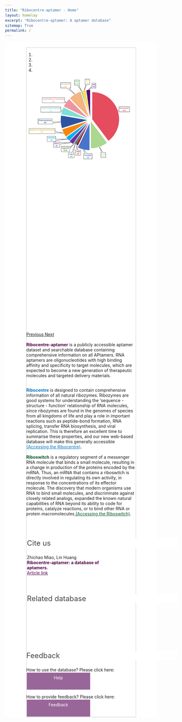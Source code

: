 ```yaml
---
title: "Ribocentre-aptamer - Home"
layout: homelay
excerpt: "Ribocentre-aptamer: A aptamer database"
sitemap: True
permalink: /
---
```

<html lang="zh-cn">
<head>
<meta charset="utf-8"> 

<style>
  button, input, optgroup, select, textarea {
    color: #ffffff;
    font: inherit;
    font-weight: bold;
    margin: 0;
}
  .header_box {
    display: block;
    /* padding: 10px; */
    font-size: 24px;
    /* margin-right: 100px; */
    /* text-align: left; */
    background-color: #ffffff;
    text-decoration: none;
    border-radius: 1px;
    width: 500px;
    /* height: 50px; */
    border-width: 1px 1px 2px 1px;
    /* border-style: solid solid solid solid; */
    border-color: #ffffff #ffffff #ffffff #ffffff;
}
  .box_style{
    background: #ffffff;
  }
  .wrapper {
    display: block;
    position: relative;
    width: 100%; /*大边框的大小*/
    margin: 0;
    padding: 0;
    text-align: left;
    word-wrap: break-word;
    }
  .sectiontitle {
    display: block;
    max-width: 100%;
    margin: 0 auto ;
    text-align: left;
    background :#fff;
    }
  body {
    padding-top: 0px;
  }
  .well {
    max-width: 72%;
    margin: 0 auto;
    border-top: 3px solid black;
    }
  .smallwell {
    max-width: 100%;
    margin: 0 auto;
    border-top: 3px solid black;
    }
 
  .left-aligned {
  text-align: left;
}
   img{
    margin: 0 0 0 0; 
    border-radius: 0%; }
/*****/
.button-container {
    display: flex;
    justify-content: flex-start; /* 左对齐 */
}

.button {
    display: inline-block;
    padding: 8px 35px;
    width:140px;
    height:40px;
    background-color: #996699; /* 深紫色按钮背景 */
    color: #fff; /* 白色按钮文字 */
    border: 1px solid #fff; /* 白色边框 */
    border-radius: 1px; /* 角 */
    cursor: pointer;
    text-decoration: none;
    transition: background-color 0.3s, color 0.3s;
    text-align: center;
}

.button:hover {
    background-color: #efefef; /* 悬停时浅紫色背景 */
}

.button:last-child {
    margin-left: 0px; /* 增加按钮之间的间距 */
}
</style>
</head>

<body>
 
<div class="wrapper box_style" ><!-- 整个边框 -->
<br>
  <div class="well" style="border: 1px solid #C9C9C9; background-color: #fff;"> 
    <section class="sectiontitle"> 
    <!--h1 class="post-title" itemprop="name headline"><strong>Welcome to Ribocentre-aptamer</strong></h1-->
    <div>
    <div markdown="0" id="carousel" class="carousel slide" data-ride="carousel" data-interval="4000" data-pause="hover" >
    <!-- Menu -->
    <ol class="carousel-indicators"> 
        <li data-target="#carousel" data-slide-to="0" class="active"></li>
        <li data-target="#carousel" data-slide-to="1"></li>
        <li data-target="#carousel" data-slide-to="2"></li>
        <li data-target="#carousel" data-slide-to="3"></li>
    </ol>
    <!-- Items -->
    <div class="carousel-inner" markdown="0">
         <div class="item active">
            <img src="/images/home_page/home_page1.svg" alt="Slide 1" style=" width:700px; object-fit: cover;border-radius:0%;display: block; margin: 0 auto;"/>
        </div>
        <div class="item ">
            <img src="/images/home_page/home_page2.svg" alt="Slide 1" style=" width:700px; object-fit: cover;border-radius:0%;display: block; margin: 0 auto;"/>
        </div>
        <div class="item">
            <img src="/images/home_page/home_page3.svg" alt="Slide 2" style=" width:700px; object-fit: cover;border-radius:0%;display: block; margin: 0 auto;"/>
        </div>
        <!--div class="item">
            <img src="/images/home_page/home_page_picture4.svg" alt="Slide 3" style="width:1000px; object-fit: cover;border-radius:0%;display: block; margin: 0 auto;"/>
        </div>
        <div class="item">
            <img src="/images/home_page/home_page_picture5.svg" alt="Slide 4" style=" width:1000px; object-fit: cover;border-radius:0%;display: block; margin: 0 auto;"/>
        </div>
        <div class="item">
            <img src="/images/home_page/home_page_picture6.svg" alt="Slide 4" style=" width:1000px; object-fit: cover;border-radius:0%;display: block; margin: 0 auto;"/>
        </div-->
    </div>
  <a class="left carousel-control" href="#carousel" role="button" data-slide="prev">
    <span class="glyphicon glyphicon-chevron-left" aria-hidden="true"></span>
    <span class="sr-only">Previous</span>
  </a>
  <a class="right carousel-control" href="#carousel" role="button" data-slide="next">
    <span class="glyphicon glyphicon-chevron-right" aria-hidden="true"></span>
    <span class="sr-only">Next</span>
  </a>
</div>
<br>
<strong style="color:#520049;font-weight: bold">Ribocentre-aptamer</strong>  is a publicly accessible aptamer dataset and searchable database containing comprehensive information on all APtamers. RNA aptamers are oligonucleotides with high binding affinity and specificity to target molecules, which are expected to become a new generation of therapeutic molecules and targeted delivery materials.
<br><br>

<strong style="color:#0874c4;font-weight: bold">Ribocentre</strong>  is designed to contain comprehensive information of all natural ribozymes. Ribozymes are good systems for understanding the ‘sequence - structure - function’ relationship of RNA molecules, since ribozymes are found in the genomes of species from all kingdoms of life and play a role in important reactions such as peptide-bond formation, RNA splicing, transfer RNA biosynthesis, and viral replication. This is therefore an excellent time to summarise these properties, and our new web-based database will make this generally accessible<a href="https://www.ribocentre.org/" target="_blank" style="color:#0874c4" > (Accessing the Ribocentre)</a>.
<br><br>
<strong style="color:#005826;font-weight: bold">Riboswitch</strong>  is a regulatory segment of a messenger RNA molecule that binds a small molecule, resulting in a change in production of the proteins encoded by the mRNA. Thus, an mRNA that contains a riboswitch is directly involved in regulating its own activity, in response to the concentrations of its effector molecule. The discovery that modern organisms use RNA to bind small molecules, and discriminate against closely related analogs, expanded the known natural capabilities of RNA beyond its ability to code for proteins, catalyze reactions, or to bind other RNA or protein macromolecules<a href="https://riboswitch.ribocentre.org/" target="_blank" style="color:#005826" > (Accessing the Riboswitch)</a>.
</div>
<br>
<br>
       

<div class="sectiontitle" style="border: 2px solid #ffffff; background-color: #fff; border-radius:9px;">
<p class="header_box" style="color:#444444">Cite us</p>
<div class="left-aligned" style="width: 82%;">
Zhichao Miao, Lin Huang <br>
<strong style="color:#520049;font-weight: bold">Ribocentre-aptamer: a database of aptamers.</strong><br>
<a href="https://pubmed.ncbi.nlm.nih.gov/37855663/" target="_blank" style="color:#520049" >Article link</a>
</div>
</div>
<br>
<br>


<div class="sectiontitle" style="border: 2px solid #ffffff; background-color: #fff; border-radius:9px;">
<p class="header_box" style="color:#444444">Related database</p>
<div class="left-aligned" style="width: 82%;">
<a href="https://www.ribocentre.org/" target="_blank"><img src="/images/ribocentre.svg" alt="drawing" style="width:110px;margin:0 auto;"></a>
<a href="https://riboswitch.ribocentre.org/" target="_blank"><img src="/images/riboswitch.svg" alt="drawing" style="width:110px;margin:0 auto;"></a>
</div>
</div>
<br>
<br>
<br>


<!--div class="button-container">
    <a href="help.html" class="button">Help</a>
    <a href="https://docs.google.com/document/d/your-document-id/edit" class="button">Provide Suggestions</a>
</div-->



<p class="header_box" style="color:#444444">Feedback</p>
<font>How to use the database? Please click here:<font>
<div class="button-container">
    <a href="{{ site.url }}{{ site.baseurl }}/helps/" class="button">Help</a>
</div>
<p></p>
<font>How to provide feedback? Please click here:<font>
<div class="button-container">
    <a href="https://docs.google.com/spreadsheets/d/1YYWEy1PL9YyzxqsPtWUqqh5G2gbl4D9n7SeV7cqaSK8/edit?gid=0#gid=0" class="button" target="_blank">Feedback</a>
</div>
<!--a href="https://aptamer.ribocentre.org/helps/" target="_blank"><img src="/images/Feedback.png" alt="drawing" style="width:130px;height: 40px;margin:0 auto;"></a-->
















  
 






